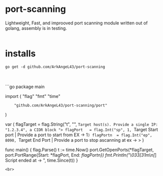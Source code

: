 # port-scanning
Lightweight, Fast, and improoved port scanning module written out of golang, assembly is in testing.
<br>
<br>
# installs
```
go get -d github.com/ArkAngeL43/port-scanning

```
<br>
<br>
```go
package main

import (
        "flag"
        "fmt"
        "time"

        "github.com/ArkAngeL43/port-scanning/port"
)

var (
        flagTarget = flag.String("t", "", `Target host(s). Provide a single IP: "1.2.3.4", a CIDR block ">
        flagPort   = flag.Int("sp", 1, `Target Start port | Provide a port to start from EX -> 1`)
        flagPortn  = flag.Int("ep", 8090, `Target End Port   | Provide a port to stop ascanning at ex -> >
)

func main() {
        flag.Parse()
        t := time.Now()
        port.GetOpenPorts(*flagTarget, port.PortRange{Start: *flagPort, End: *flagPortn})
        fmt.Println("\033[31m\n[*] Script ended at -> ", time.Since(t))
}

```
<br>
